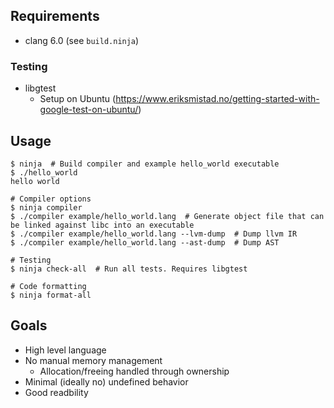 ## Requirements

- clang 6.0 (see `build.ninja`)

### Testing

- libgtest
  - Setup on Ubuntu (https://www.eriksmistad.no/getting-started-with-google-test-on-ubuntu/)

## Usage
```
$ ninja  # Build compiler and example hello_world executable 
$ ./hello_world
hello world

# Compiler options
$ ninja compiler
$ ./compiler example/hello_world.lang  # Generate object file that can be linked against libc into an executable
$ ./compiler example/hello_world.lang --lvm-dump  # Dump llvm IR
$ ./compiler example/hello_world.lang --ast-dump  # Dump AST

# Testing
$ ninja check-all  # Run all tests. Requires libgtest

# Code formatting
$ ninja format-all
```

## Goals

- High level language
- No manual memory management
  - Allocation/freeing handled through ownership
- Minimal (ideally no) undefined behavior
- Good readbility

